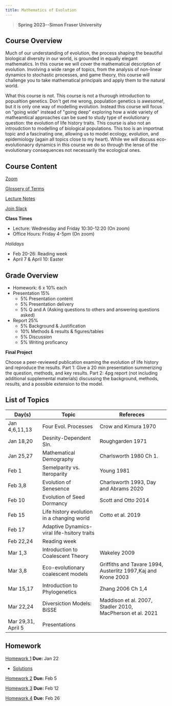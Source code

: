 ```yaml
---
title: Mathematics of Evolution
---
```


> **Spring 2023--Simon Fraser University**

## Course Overview
Much of our understanding of evolution, the process shaping the beautiful biological diversity in our world, is grounded in equally elegant mathematics.  In this course we will cover the mathematical description of evolution. Involving a wide range of topics, from the analysis of non-linear dynamics to stochastic processes, and game theory, this course will challenge you to take mathematical principals and apply them to the natural world. 

What this course is not.  This course is not a thurough introduction to popualtion genetics.  Don't get me wrong, population genetics is awesome!, but it is only one way of modelling evolution.  Instead this course will focus on "going wide" instead of "going deep" exploring how a wide variety of matheamtical approaches can be sued to study type of evolutionary question: the evolution of life history traits.  This course is also not an introudction to modelling of biological populations.  This too is an importnat topic and a fascinating one, allowing us to model ecology, evolution, and epidemiology (again all topics close to my heart).  While we will discuss eco-evolutionaory dynamics in this course we do so through the lense of the evolutionary consequences not necessarily the ecological ones.

## Course Content

[Zoom](https://sfu.zoom.us/j/81781685384?pwd=b2EzYUpRUGYyaVozdkhLRmFlT2F5QT09)

[Glossery of Terms](Glossary.md)

[Lecture Notes](LectureNotes.md)

[Join Slack](https://join.slack.com/t/slack-vuf7711/shared_invite/zt-1m28aiup1-mxpYT7olACPKIUB~dggRmw)

**Class Times**
- Lecture: Wednesday and Friday 10:30-12:20 (On zoom)
- Office Hours: Friday 4-5pm (On zoom)

*Holidays*
- Feb 20-26: Reading week
- April 7 & April 10: Easter

## Grade Overview

- Homework: 6 x 10% each
- Presentation 15%
  - 5% Presentation content
  - 5% Presentation delivery
  - 5% Q and A (Asking questions to others and answering questions asked)
- Report 25% 
  - 5% Background & Justification
  - 10% Methods & results & figures/tables
  - 5% Discussion
  - 5% Writing proficancy

**Final Project**

Choose a peer-reviewed publication examing the evolution of life history and reproduce the results. Part 1: Give a 20 min presentation summerizing the question, methods, and key results.  Part 2: 4pg report (not including additional supplemental materials) discussing the background, methods, results, and a possible extension to the model.

## List of Topics

|Day(s)| Topic       	| Refereces		|
|---| ----------- 	|  -----------	|
|Jan 4,6,11,13| Four Evol. Processes| Crow and Kimura 1970|
|Jan 18,20| Desnity-Dependent Sln. |Roughgarden 1971       	|
|Jan 25,27| Mathematical Demography|Charlsworth 1980 Ch 1. |
|Feb 1| Semelparity vs. Iteroparity |Young 1981|
|Feb 3,8| Evolution of Senesence |Charlsworth 1993, Day and Abrams 2020|
|Feb 10| Evolution of Seed Dormancy| Scott and Otto 2014|
|Feb 15| Life history evolution in a changing world |Cotto et al. 2019|
|Feb 17|Adaptive Dynamics-viral life-hsitory traits||
|Feb 22,24|Reading week||
|Mar 1,3|Introduction to Coalescent Theory| Wakeley 2009|
|Mar 3,8|Eco-evolutionary coalescent models|Griffiths and Tavare 1994, Austerlitz 1997,Kaj and Krone 2003|
|Mar 15,17|Introduction to Phylogenetics|Zhang 2006 Ch 1,4|
|Mar 22,24|Diversiction Models: BiSSE|Maddison et al. 2007, Stadler 2010, MacPherson et al. 2021|
|Mar 29,31, April 5|Presentations||

## Homework 

[Homework 1](APMA990_HW1.pdf) **Due:** Jan 22
- [Solutions](https://drive.google.com/file/d/1w6lEmHe00G8osYG7aWLkv95xabhagQXj/view?usp=share_link)

[Homework 2](APMA990_HW2.pdf) **Due:** Feb 5

[Homework 3](APMA990_HW3.pdf) **Due:** Feb 12

[Homework 4](APMA990_HW4.pdf) **Due:** Feb 26


